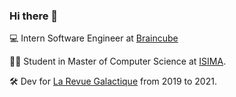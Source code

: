 ### Hi there 👋

💻 Intern Software Engineer at [Braincube](https://braincube.com/)

👨‍🎓 Student in Master of Computer Science at [ISIMA](https://www.isima.fr/).

🛠 Dev for [La Revue Galactique](https://twitter.com/revuegalactique) from 2019 to 2021.
